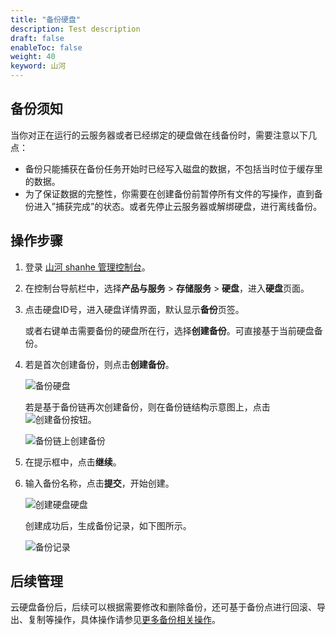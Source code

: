```yaml
---
title: "备份硬盘"
description: Test description
draft: false
enableToc: false
weight: 40
keyword: 山河
---
```


## 备份须知

当你对正在运行的云服务器或者已经绑定的硬盘做在线备份时，需要注意以下几点：

*   备份只能捕获在备份任务开始时已经写入磁盘的数据，不包括当时位于缓存里的数据。
*   为了保证数据的完整性，你需要在创建备份前暂停所有文件的写操作，直到备份进入”捕获完成”的状态。或者先停止云服务器或解绑硬盘，进行离线备份。

## 操作步骤

1. 登录 [山河 shanhe 管理控制台](https://console.shanhe.com/login)。

2. 在控制台导航栏中，选择**产品与服务** > **存储服务** > **硬盘**，进入**硬盘**页面。

3. 点击硬盘ID号，进入硬盘详情界面，默认显示**备份**页签。

   或者右键单击需要备份的硬盘所在行，选择**创建备份**。可直接基于当前硬盘备份。

4. 若是首次创建备份，则点击**创建备份**。

   ![备份硬盘](/storage/disk/manual/_images/create_snapshot_1.png)

   若是基于备份链再次创建备份，则在备份链结构示意图上，点击![创建备份按钮](/storage/disk/manual/_images/创建备份按钮.png)。

   ![备份链上创建备份](/storage/disk/manual/_images/create_snapshot_2.png)

5. 在提示框中，点击**继续**。

6. 输入备份名称，点击**提交**，开始创建。

   ![创建硬盘硬盘](/storage/disk/manual/_images/create_snapshot_3.png)

   创建成功后，生成备份记录，如下图所示。

   ![备份记录](/storage/disk/manual/_images/create_snapshot_4.png)

## 后续管理

云硬盘备份后，后续可以根据需要修改和删除备份，还可基于备份点进行回滚、导出、复制等操作，具体操作请参见[更多备份相关操作](/storage/backup/manual/backup/)。